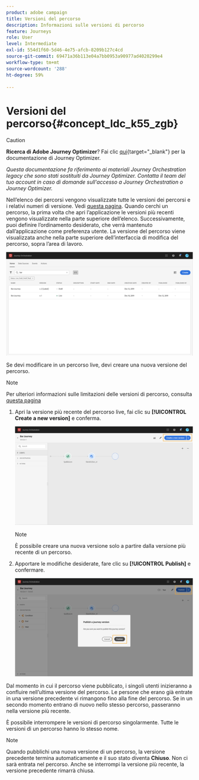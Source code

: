 ```yaml
---
product: adobe campaign
title: Versioni del percorso
description: Informazioni sulle versioni di percorso
feature: Journeys
role: User
level: Intermediate
exl-id: 554d1f60-5d46-4e75-afcb-8209b127c4cd
source-git-commit: 69471a36b113e04a7bb0953a90977ad4020299e4
workflow-type: tm+mt
source-wordcount: '288'
ht-degree: 59%

---
```


# Versioni del percorso{#concept_ldc_k55_zgb}


>[!CAUTION]
>
>**Ricerca di Adobe Journey Optimizer**? Fai clic [qui](https://experienceleague.adobe.com/it/docs/journey-optimizer/using/ajo-home){target="_blank"} per la documentazione di Journey Optimizer.
>
>
>_Questa documentazione fa riferimento ai materiali Journey Orchestration legacy che sono stati sostituiti da Journey Optimizer. Contatta il team del tuo account in caso di domande sull&#39;accesso a Journey Orchestration o Journey Optimizer._


Nell’elenco dei percorsi vengono visualizzate tutte le versioni dei percorsi e i relativi numeri di versione. Vedi [questa pagina](../building-journeys/using-the-journey-designer.md). Quando cerchi un percorso, la prima volta che apri l’applicazione le versioni più recenti vengono visualizzate nella parte superiore dell’elenco. Successivamente, puoi definire l’ordinamento desiderato, che verrà mantenuto dall’applicazione come preferenza utente. La versione del percorso viene visualizzata anche nella parte superiore dell’interfaccia di modifica del percorso, sopra l’area di lavoro.

![](../assets/journeyversions1.png)

Se devi modificare in un percorso live, devi creare una nuova versione del percorso.

>[!NOTE]
>
>Per ulteriori informazioni sulle limitazioni delle versioni di percorso, consulta [questa pagina](../about/limitations.md#journey-versions-limitations)

1. Apri la versione più recente del percorso live, fai clic su **[!UICONTROL Create a new version]** e conferma.

   ![](../assets/journeyversions2.png)

   >[!NOTE]
   >
   >È possibile creare una nuova versione solo a partire dalla versione più recente di un percorso.

1. Apportare le modifiche desiderate, fare clic su **[!UICONTROL Publish]** e confermare.

   ![](../assets/journeyversions3.png)

Dal momento in cui il percorso viene pubblicato, i singoli utenti inizieranno a confluire nell’ultima versione del percorso. Le persone che erano già entrate in una versione precedente vi rimangono fino alla fine del percorso. Se in un secondo momento entrano di nuovo nello stesso percorso, passeranno nella versione più recente.

È possibile interrompere le versioni di percorso singolarmente. Tutte le versioni di un percorso hanno lo stesso nome.

>[!NOTE]
>
>Quando pubblichi una nuova versione di un percorso, la versione precedente termina automaticamente e il suo stato diventa **Chiuso**. Non ci sarà entrata nel percorso. Anche se interrompi la versione più recente, la versione precedente rimarrà chiusa.
